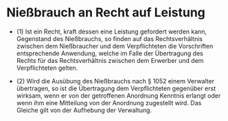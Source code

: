 # Nießbrauch an Recht auf Leistung

- (1) Ist ein Recht, kraft dessen eine Leistung gefordert werden kann, Gegenstand des Nießbrauchs, so finden auf das Rechtsverhältnis zwischen dem Nießbraucher und dem Verpflichteten die Vorschriften entsprechende Anwendung, welche im Falle der Übertragung des Rechts für das Rechtsverhältnis zwischen dem Erwerber und dem Verpflichteten gelten.

- (2) Wird die Ausübung des Nießbrauchs nach § 1052 einem Verwalter übertragen, so ist die Übertragung dem Verpflichteten gegenüber erst wirksam, wenn er von der getroffenen Anordnung Kenntnis erlangt oder wenn ihm eine Mitteilung von der Anordnung zugestellt wird. Das Gleiche gilt von der Aufhebung der Verwaltung.

